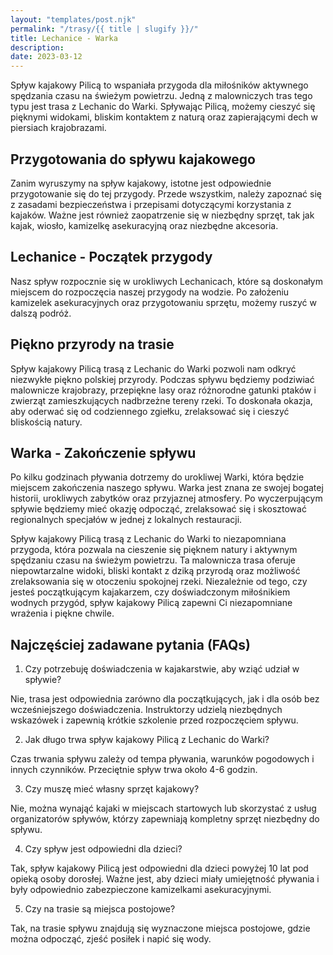 ```yaml
---
layout: "templates/post.njk"
permalink: "/trasy/{{ title | slugify }}/"
title: Lechanice - Warka
description: 
date: 2023-03-12
---
```


Spływ kajakowy Pilicą to wspaniała przygoda dla miłośników aktywnego spędzania czasu na świeżym powietrzu. Jedną z malowniczych tras tego typu jest trasa z Lechanic do Warki. Spływając Pilicą, możemy cieszyć się pięknymi widokami, bliskim kontaktem z naturą oraz zapierającymi dech w piersiach krajobrazami.

## Przygotowania do spływu kajakowego

Zanim wyruszymy na spływ kajakowy, istotne jest odpowiednie przygotowanie się do tej przygody. Przede wszystkim, należy zapoznać się z zasadami bezpieczeństwa i przepisami dotyczącymi korzystania z kajaków. Ważne jest również zaopatrzenie się w niezbędny sprzęt, tak jak kajak, wiosło, kamizelkę asekuracyjną oraz niezbędne akcesoria.

## Lechanice - Początek przygody

Nasz spływ rozpocznie się w urokliwych Lechanicach, które są doskonałym miejscem do rozpoczęcia naszej przygody na wodzie. Po założeniu kamizelek asekuracyjnych oraz przygotowaniu sprzętu, możemy ruszyć w dalszą podróż.

## Piękno przyrody na trasie

Spływ kajakowy Pilicą trasą z Lechanic do Warki pozwoli nam odkryć niezwykłe piękno polskiej przyrody. Podczas spływu będziemy podziwiać malownicze krajobrazy, przepiękne lasy oraz różnorodne gatunki ptaków i zwierząt zamieszkujących nadbrzeżne tereny rzeki. To doskonała okazja, aby oderwać się od codziennego zgiełku, zrelaksować się i cieszyć bliskością natury.

## Warka - Zakończenie spływu

Po kilku godzinach pływania dotrzemy do urokliwej Warki, która będzie miejscem zakończenia naszego spływu. Warka jest znana ze swojej bogatej historii, urokliwych zabytków oraz przyjaznej atmosfery. Po wyczerpującym spływie będziemy mieć okazję odpocząć, zrelaksować się i skosztować regionalnych specjałów w jednej z lokalnych restauracji.

Spływ kajakowy Pilicą trasą z Lechanic do Warki to niezapomniana przygoda, która pozwala na cieszenie się pięknem natury i aktywnym spędzaniu czasu na świeżym powietrzu. Ta malownicza trasa oferuje niepowtarzalne widoki, bliski kontakt z dziką przyrodą oraz możliwość zrelaksowania się w otoczeniu spokojnej rzeki. Niezależnie od tego, czy jesteś początkującym kajakarzem, czy doświadczonym miłośnikiem wodnych przygód, spływ kajakowy Pilicą zapewni Ci niezapomniane wrażenia i piękne chwile.

## Najczęściej zadawane pytania (FAQs)

1. Czy potrzebuję doświadczenia w kajakarstwie, aby wziąć udział w spływie?

Nie, trasa jest odpowiednia zarówno dla początkujących, jak i dla osób bez wcześniejszego doświadczenia. Instruktorzy udzielą niezbędnych wskazówek i zapewnią krótkie szkolenie przed rozpoczęciem spływu.

2. Jak długo trwa spływ kajakowy Pilicą z Lechanic do Warki?

Czas trwania spływu zależy od tempa pływania, warunków pogodowych i innych czynników. Przeciętnie spływ trwa około 4-6 godzin.

3. Czy muszę mieć własny sprzęt kajakowy?

Nie, można wynająć kajaki w miejscach startowych lub skorzystać z usług organizatorów spływów, którzy zapewniają kompletny sprzęt niezbędny do spływu.

4. Czy spływ jest odpowiedni dla dzieci?

Tak, spływ kajakowy Pilicą jest odpowiedni dla dzieci powyżej 10 lat pod opieką osoby dorosłej. Ważne jest, aby dzieci miały umiejętność pływania i były odpowiednio zabezpieczone kamizelkami asekuracyjnymi.

5. Czy na trasie są miejsca postojowe?

Tak, na trasie spływu znajdują się wyznaczone miejsca postojowe, gdzie można odpocząć, zjeść posiłek i napić się wody.
